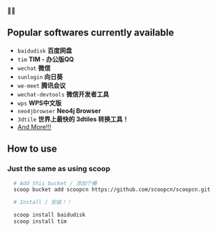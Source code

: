 🎉🎉

## Popular softwares currently available 

- `baidudisk` **百度网盘**
- `tim` **TIM - 办公版QQ**
- `wechat` **微信**  
- `sunlogin` **向日葵**
- `we-meet` **腾讯会议**
- `wechat-devtools` **微信开发者工具**
- `wps` **WPS中文版**
- `neo4jbrowser` **Neo4j Browser**
- `3dtile` **世界上最快的 3dtiles 转换工具！**
- [And More!!!](https://github.com/scoopcn/scoopcn/tree/master/bucket)
## How to use 
### Just the same as using scoop

```bash
  # Add this bucket / 添加个桶
  scoop bucket add scoopcn https://github.com/scoopcn/scoopcn.git

  # Install / 安装！！

  scoop install baidudisk
  scoop install tim
```
  
